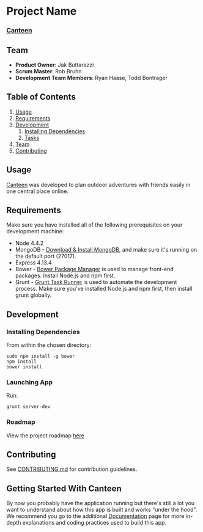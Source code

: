 # Project Name

### [Canteen](http://canteenapp.herokuapp.com)

## Team

  - __Product Owner__: Jak Buttarazzi
  - __Scrum Master__: Rob Bruhn
  - __Development Team Members__: Ryan Haase, Todd Bontrager

## Table of Contents

1. [Usage](#Usage)
1. [Requirements](#requirements)
1. [Development](#development)
    1. [Installing Dependencies](#installing-dependencies)
    1. [Tasks](#tasks)
1. [Team](#team)
1. [Contributing](#contributing)

## Usage

[Canteen](http://canteenapp.herokuapp.com) was developed to plan outdoor adventures with friends easily in one central place online.

## Requirements

 Make sure you have installed all of the following prerequisites on your development machine:

* Node 4.4.2
* MongoDB - [Download & Install MongoDB](http://www.mongodb.org/downloads), and make sure it's running on the default port (27017).
* Express 4.13.4
* Bower - [Bower Package Manager](http://bower.io/) is used to manage front-end packages. Install Node.js and npm first.
* Grunt - [Grunt Task Runner](http://gruntjs.com/) is used to automate the development process. Make sure you've installed Node.js and npm first, then install grunt globally.

## Development

### Installing Dependencies

From within the chosen directory:

```
sudo npm install -g bower
npm install
bower install
```

### Launching App

Run:

```
grunt server-dev
```

### Roadmap

View the project roadmap [here](https://github.com/CanteenApp/Canteen/issues)


## Contributing

See [CONTRIBUTING.md](CONTRIBUTING.md) for contribution guidelines.

## Getting Started With Canteen

By now you probably have the application running but there's still a lot you want to understand about how this app is built and works "under the hood". We recommend you go to the additional [Documentation](DOCUMENTATION.md) page for more in-depth explanations and coding practices used to build this app.
